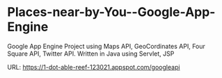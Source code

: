 # Places-near-by-You--Google-App-Engine
Google App Engine Project using Maps API, GeoCordinates API, Four Square API, Twitter API. Written in Java using Servlet, JSP

URL: https://1-dot-able-reef-123021.appspot.com/googleapi
